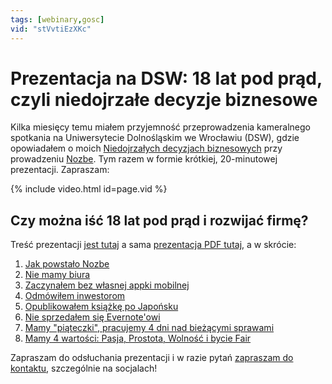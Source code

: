 ```yaml
---
tags: [webinary,gosc]
vid: "stVvtiEzXKc"
---
```


# Prezentacja na DSW: 18 lat pod prąd, czyli niedojrzałe decyzje biznesowe

Kilka miesięcy temu miałem przyjemność przeprowadzenia kameralnego spotkania na Uniwersytecie Dolnośląskim we Wrocławiu (DSW), gdzie opowiadałem o moich [Niedojrzałych decyzjach biznesowych](/pl/niemabiura-69/) przy prowadzeniu [Nozbe][n]. Tym razem w formie krótkiej, 20-minutowej prezentacji. Zapraszam:

{% include video.html id=page.vid %}

<!--More-->

## Czy można iść 18 lat pod prąd i rozwijać firmę?

Treść prezentacji [jest tutaj](/txt/decyzje.txt) a sama [prezentacja PDF tutaj](/pdf/decyzje.pdf), a w skrócie:

1. [Jak powstało Nozbe](/interview/)
2. [Nie mamy biura](/nooffice/)
3. [Zaczynałem bez własnej appki mobilnej](/nozbe-story/)
4. [Odmówiłem inwestorom](/investors/)
5. [Opublikowałem książkę po Japońsku](/japan/)
6. [Nie sprzedałem się Evernote'owi](/evernote/)
7. [Mamy "piąteczki", pracujemy 4 dni nad bieżącymi sprawami](/tgif/)
8. [Mamy 4 wartości: Pasja, Prostota, Wolność i bycie Fair](/nozbe-values/)

Zapraszam do odsłuchania prezentacji i w razie pytań [zapraszam do kontaktu](/kontakt), szczególnie na socjalach!

[n]: https://michael.gratis/nozbe_pl
[np]: https://michael.gratis/nozbepersonal_pl